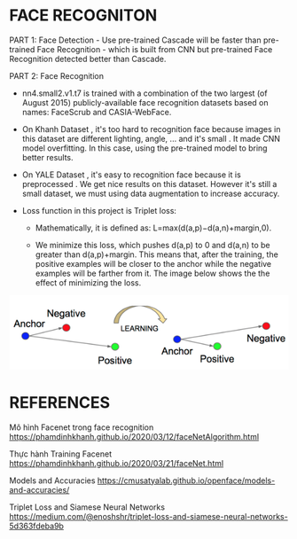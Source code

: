 # FACE RECOGNITON

  PART 1: Face Detection - Use pre-trained Cascade will be faster than pre-trained Face Recognition - which is built from CNN but pre-trained Face Recognition detected better than Cascade.
  
  PART 2: Face Recognition
   - nn4.small2.v1.t7 is trained with a combination of the two largest (of August 2015) publicly-available face recognition datasets based on names: FaceScrub and CASIA-WebFace.
 
   + On Khanh Dataset , it's too hard to recognition face because images in this dataset are different lighting, angle, ... and it's small . It made CNN model overfitting. In this case, using the pre-trained model to bring better results. 
   
   + On YALE Dataset , it's easy to recognition face because it is preprocessed . We get nice results on this dataset. However it's still a small dataset, we must using data augmentation to increase accuracy.
  
   + Loss function in this project is Triplet loss: 
        
        + Mathematically, it is defined as: L=max(d(a,p)−d(a,n)+margin,0).

        + We minimize this loss, which pushes d(a,p) to 0 and d(a,n) to be greater than d(a,p)+margin. This means that, after the training, the positive examples will be closer to the anchor while the negative examples will be farther from it. The image below shows the the effect of minimizing the loss.
    
![alt Triplet Loss Image](https://github.com/congdaoduy298/Face-Detection/blob/master/triplet_loss.png?raw=true)
    
# REFERENCES
  
  Mô hình Facenet trong face recognition  https://phamdinhkhanh.github.io/2020/03/12/faceNetAlgorithm.html
  
  Thực hành Training Facenet  https://phamdinhkhanh.github.io/2020/03/21/faceNet.html
  
  Models and Accuracies https://cmusatyalab.github.io/openface/models-and-accuracies/
    
  Triplet Loss and Siamese Neural Networks  https://medium.com/@enoshshr/triplet-loss-and-siamese-neural-networks-5d363fdeba9b
  
